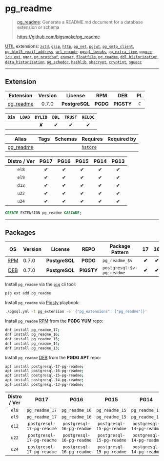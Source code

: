 # pg_readme


> [pg_readme](https://github.com/bigsmoke/pg_readme): Generate a README.md document for a database extension or schema
>
> https://github.com/bigsmoke/pg_readme





[UTIL](/util) extensions: [`zstd`](/zstd), [`gzip`](/gzip), [`http`](/http), [`pg_net`](/pg_net), [`pgjwt`](/pgjwt), [`pg_smtp_client`](/pg_smtp_client), [`pg_html5_email_address`](/pg_html5_email_address), [`url_encode`](/url_encode), [`pgsql_tweaks`](/pgsql_tweaks), [`pg_extra_time`](/pg_extra_time), [`pgpcre`](/pgpcre), [`icu_ext`](/icu_ext), [`pgqr`](/pgqr), [`pg_protobuf`](/pg_protobuf), [`envvar`](/envvar), [`floatfile`](/floatfile), [`pg_readme`](/pg_readme), [`ddl_historization`](/ddl_historization), [`data_historization`](/data_historization), [`pg_schedoc`](/pg_schedoc), [`hashlib`](/hashlib), [`shacrypt`](/shacrypt), [`cryptint`](/cryptint), [`pguecc`](/pguecc)


-------
## Extension


| Extension | Version | License | RPM | DEB | PL |
|-----------|:-------:|:-------:|:---:|:---:|:--:|
| [pg_readme](https://github.com/bigsmoke/pg_readme) | 0.7.0 | **<span class="tcblue">PostgreSQL</span>** | **<span class="tccyan">PGDG</span>** | **<span class="tcwarn">PIGSTY</span>** | `C` |



| `Bin` | `LOAD` | `DYLIB` | `DDL` | `TRUST` | `RELOC` |
|:-----:|:------:|:-------:|:-----:|:-------:|:-------:|
|  |  | <span class="tcwarn">✘</span> | <span class="tcblue">✔</span> | <span class="tcblue">✔</span> | <span class="tcblue">✔</span> |



| Alias | Tags | Schemas | Requires | Required by |
|-------|------|---------|----------|-------------|
| [pg_readme](/pg_readme) |  |  | [`hstore`](hstore) |  |



| Distro / Ver | PG17 | PG16 | PG15 | PG14 | PG13 |
|:------------:|:----:|:----:|:----:|:----:|:----:|
| `el8` | <span class="tcblue">✔</span> | <span class="tcblue">✔</span> | <span class="tcblue">✔</span> | <span class="tcblue">✔</span> | <span class="tcblue">✔</span> |
| `el9` | <span class="tcblue">✔</span> | <span class="tcblue">✔</span> | <span class="tcblue">✔</span> | <span class="tcblue">✔</span> | <span class="tcblue">✔</span> |
| `d12` | <span class="tcblue">✔</span> | <span class="tcblue">✔</span> | <span class="tcblue">✔</span> | <span class="tcblue">✔</span> | <span class="tcblue">✔</span> |
| `u22` | <span class="tcblue">✔</span> | <span class="tcblue">✔</span> | <span class="tcblue">✔</span> | <span class="tcblue">✔</span> | <span class="tcblue">✔</span> |
| `u24` | <span class="tcblue">✔</span> | <span class="tcblue">✔</span> | <span class="tcblue">✔</span> | <span class="tcblue">✔</span> | <span class="tcblue">✔</span> |





```sql
CREATE EXTENSION pg_readme CASCADE;
```

-----------


## Packages


| OS | Version | License | REPO | Package Pattern | 17 | 16 | 15 | 14 | 13 | Dependency |
|:--:|---------|:-------:|:----:|-----------------|:--:|:--:|:--:|:--:|:--:|------------|
| [RPM](/rpm) | 0.7.0 | **<span class="tcblue">PostgreSQL</span>** | **<span class="tccyan">PGDG</span>** | `pg_readme_$v` | **<span class="tccyan">✔</span>** | **<span class="tccyan">✔</span>** | **<span class="tccyan">✔</span>** | **<span class="tccyan">✔</span>** | **<span class="tccyan">✔</span>** |  |
| [DEB](/deb) | 0.7.0 | **<span class="tcblue">PostgreSQL</span>** | **<span class="tcwarn">PIGSTY</span>** | `postgresql-$v-pg-readme` | **<span class="tccyan">✔</span>** | **<span class="tccyan">✔</span>** | **<span class="tccyan">✔</span>** | **<span class="tccyan">✔</span>** | **<span class="tccyan">✔</span>** |  |



Install `pg_readme` via the [`pig`](https://github.com/pgsty/pig) cli tool:

```bash
pig ext add pg_readme
```


Install `pg_readme` via [Pigsty](https://pigsty.io/docs/pgext/usage/install/) playbook:

```bash
./pgsql.yml -t pg_extension -e '{"pg_extensions": ["pg_readme"]}'
```


Install `pg_readme` [RPM](/rpm) from the **<span class="tccyan">PGDG</span>** **YUM** repo:

```bash
dnf install pg_readme_17;
dnf install pg_readme_16;
dnf install pg_readme_15;
dnf install pg_readme_14;
dnf install pg_readme_13;
```


Install `pg_readme` [DEB](/deb) from the **<span class="tccyan">PGDG</span>** **APT** repo:

```bash
apt install postgresql-17-pg-readme;
apt install postgresql-16-pg-readme;
apt install postgresql-15-pg-readme;
apt install postgresql-14-pg-readme;
apt install postgresql-13-pg-readme;
```




| Distro / Ver | PG17 | PG16 | PG15 | PG14 | PG13 |
|:------------:|:----:|:----:|:----:|:----:|:----:|
| `el8` | `pg_readme_17` | `pg_readme_16` | `pg_readme_15` | `pg_readme_14` | `pg_readme_13` |
| `el9` | `pg_readme_17` | `pg_readme_16` | `pg_readme_15` | `pg_readme_14` | `pg_readme_13` |
| `d12` | `postgresql-17-pg-readme` | `postgresql-16-pg-readme` | `postgresql-15-pg-readme` | `postgresql-14-pg-readme` | `postgresql-13-pg-readme` |
| `u22` | `postgresql-17-pg-readme` | `postgresql-16-pg-readme` | `postgresql-15-pg-readme` | `postgresql-14-pg-readme` | `postgresql-13-pg-readme` |
| `u24` | `postgresql-17-pg-readme` | `postgresql-16-pg-readme` | `postgresql-15-pg-readme` | `postgresql-14-pg-readme` | `postgresql-13-pg-readme` |





